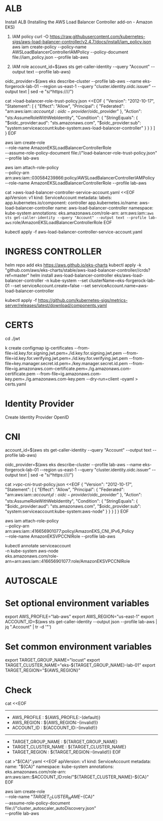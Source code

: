 # ALB
Install ALB (Installing the AWS Load Balancer Controller add-on - Amazon EKS)

1)	IAM policy
curl -O https://raw.githubusercontent.com/kubernetes-sigs/aws-load-balancer-controller/v2.4.7/docs/install/iam_policy.json
aws iam create-policy --policy-name AWSLoadBalancerControllerIAMPolicy --policy-document file://iam_policy.json --profile lab-aws

2)	IAM role
account_id=$(aws sts get-caller-identity --query "Account" --output text --profile lab-aws)

oidc_provider=$(aws eks describe-cluster --profile lab-aws --name eks-forgerock-lab-01 --region us-east-1 --query "cluster.identity.oidc.issuer" --output text | sed -e "s/^https:\/\///")

cat >load-balancer-role-trust-policy.json <<EOF
{
    "Version": "2012-10-17",
    "Statement": [
        {
            "Effect": "Allow",
            "Principal": {
                "Federated": "arn:aws:iam::$account_id:oidc-provider/$oidc_provider"
            },
            "Action": "sts:AssumeRoleWithWebIdentity",
            "Condition": {
                "StringEquals": {
                    "$oidc_provider:aud": "sts.amazonaws.com",
                    "$oidc_provider:sub": "system:serviceaccount:kube-system:aws-load-balancer-controller"
                }
            }
        }
    ]
}
EOF

aws iam create-role \
  --role-name AmazonEKSLoadBalancerControllerRole \
  --assume-role-policy-document file://"load-balancer-role-trust-policy.json" \
  --profile lab-aws

aws iam attach-role-policy \
  --policy-arn arn:aws:iam::030584239866:policy/AWSLoadBalancerControllerIAMPolicy \
  --role-name AmazonEKSLoadBalancerControllerRole --profile lab-aws 

cat >aws-load-balancer-controller-service-account.yaml <<EOF
apiVersion: v1
kind: ServiceAccount
metadata:
  labels:
    app.kubernetes.io/component: controller
    app.kubernetes.io/name: aws-load-balancer-controller
  name: aws-load-balancer-controller
  namespace: kube-system
  annotations:
    eks.amazonaws.com/role-arn: arn:aws:iam::`aws sts get-caller-identity --query "Account" --output text --profile lab-aws`:role/AmazonEKSLoadBalancerControllerRole
EOF

kubectl apply -f aws-load-balancer-controller-service-account.yaml

# INGRESS CONTROLLER
helm repo add eks https://aws.github.io/eks-charts
kubectl apply -k "github.com/aws/eks-charts/stable/aws-load-balancer-controller//crds?ref=master"
helm install aws-load-balancer-controller eks/aws-load-balancer-controller -n kube-system --set clusterName=eks-forgerock-lab-01 --set serviceAccount.create=false --set serviceAccount.name=aws-load-balancer-controller

kubectl apply -f https://github.com/kubernetes-sigs/metrics-server/releases/latest/download/components.yaml

# CERTS
cd ./jwt

k create configmap ig-certificates --from-file=id.key.for.signing.jwt.pem=./id.key.for.signing.jwt.pem --from-file=id.key.for.verifying.jwt.pem=./id.key.for.verifying.jwt.pem --from-file=key.manager.secret.id.pem=./key.manager.secret.id.pem --from-file=ig.amazonaws.com-certificate.pem=./ig.amazonaws.com-certificate.pem --from-file=ig.amazonaws.com-key.pem=./ig.amazonaws.com-key.pem --dry-run=client -oyaml > certs.yaml



# Identity Provider 
Create Identity Provider OpenID

# CNI 
account_id=$(aws sts get-caller-identity --query "Account" --output text --profile lab-aws)

oidc_provider=$(aws eks describe-cluster --profile lab-aws --name eks-forgerock-lab-01 --region us-east-1 --query "cluster.identity.oidc.issuer" --output text | sed -e "s/^https:\/\///")

cat >vpc-cni-trust-policy.json <<EOF
{
    "Version": "2012-10-17",
    "Statement": [
        {
            "Effect": "Allow",
            "Principal": {
                "Federated": "arn:aws:iam::$account_id:oidc-provider/$oidc_provider"
            },
            "Action": "sts:AssumeRoleWithWebIdentity",
            "Condition": {
                "StringEquals": {
                    "$oidc_provider:aud": "sts.amazonaws.com",
                    "$oidc_provider:sub": "system:serviceaccount:kube-system:aws-node"
                }
            }
        }
    ]
}
EOF

aws iam attach-role-policy \
  --policy-arn arn:aws:iam::416656901077:policy/AmazonEKS_CNI_IPv6_Policy \
  --role-name AmazonEKSVPCCNIRole --profile lab-aws

kubectl annotate serviceaccount \
    -n kube-system aws-node \
    eks.amazonaws.com/role-arn=arn:aws:iam::416656901077:role/AmazonEKSVPCCNIRole


# AUTOSCALE

# Set optional environment variables
export AWS_PROFILE="lab-aws"
export AWS_REGION="us-east-1"
export ACCOUNT_ID=$(aws sts get-caller-identity --output json --profile lab-aws | jq ".Account" | tr -d '"')

# Set common environment variables
export TARGET_GROUP_NAME="locust" 
export TARGET_CLUSTER_NAME="eks-${TARGET_GROUP_NAME}-lab-01"
export TARGET_REGION="${AWS_REGION}"

# Check
cat <<EOF
_______________________________________________
* AWS_PROFILE : ${AWS_PROFILE:-(default)}
* AWS_REGION  : ${AWS_REGION:-(invalid!)}
* ACCOUNT_ID  : ${ACCOUNT_ID:-(invalid!)}
_______________________________________________
* TARGET_GROUP_NAME   : ${TARGET_GROUP_NAME}
* TARGET_CLUSTER_NAME : ${TARGET_CLUSTER_NAME}
* TARGET_REGION       : ${TARGET_REGION:-(invalid!)}
EOF

cat >"${CA}".yaml <<EOF
apiVersion: v1
kind: ServiceAccount
metadata:
  name: "${CA}"
  namespace: kube-system
  annotations:
    eks.amazonaws.com/role-arn: arn:aws:iam::$ACCOUNT_ID:role/"${TARGET_CLUSTER_NAME}-${CA}"
EOF

aws iam create-role \
  --role-name "${TARGET_CLUSTER_NAME}-${CA}" \
  --assume-role-policy-document file://"cluster_autoscaler_autoDiscovery.json" \
  --profile lab-aws